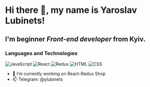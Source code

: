 # Hi there 👋, my name is **Yaroslav Lubinets**!
## I'm beginner *Front-end developer* from Kyiv.
### Languages and Technologies
![JavaScript](https://img.shields.io/badge/-JavaScript-090909?style=for-the-badge&logo=javascript)
![React](https://img.shields.io/badge/-React-090909?style=for-the-badge&logo=react)
![Redux](https://img.shields.io/badge/-Redux-090909?style=for-the-badge&logo=redux)
![HTML](https://img.shields.io/badge/-HTML-090909?style=for-the-badge&logo=html5)
![CSS](https://img.shields.io/badge/-CSS-090909?style=for-the-badge&logo=css3)
- 🔭 I’m currently working on React-Redux Shop
- 📫 Telegram: @ylubinets

